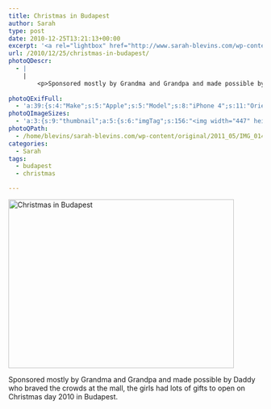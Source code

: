 ```yaml
---
title: Christmas in Budapest
author: Sarah
type: post
date: 2010-12-25T13:21:13+00:00
excerpt: '<a rel="lightbox" href="http://www.sarah-blevins.com/wp-content/main/2011_05/IMG_01431.jpg" title="Christmas in Budapest"><img width="447" height="334" alt="Christmas in Budapest" src="http://www.sarah-blevins.com/wp-content/thumbnail/2011_05/IMG_01431.jpg" class="photoQexcerpt photoQLinkImg" /></a>'
url: /2010/12/25/christmas-in-budapest/
photoQDescr:
  - |
    |
        <p>Sponsored mostly by Grandma and Grandpa and made possible by Daddy who braved the crowds at the mall, the girls had lots of gifts to open on Christmas day 2010 in Budapest.</p>
        
photoQExifFull:
  - 'a:39:{s:4:"Make";s:5:"Apple";s:5:"Model";s:8:"iPhone 4";s:11:"Orientation";s:17:"1: Normal (0 deg)";s:11:"xResolution";s:26:"72 dots per ResolutionUnit";s:11:"yResolution";s:26:"72 dots per ResolutionUnit";s:14:"ResolutionUnit";s:4:"Inch";s:8:"Software";s:5:"4.2.1";s:8:"DateTime";s:19:"2010:12:25 07:29:28";s:12:"ExposureTime";s:8:"1/15 sec";s:7:"FNumber";s:5:"f/2.8";s:15:"ExposureProgram";s:7:"Program";s:15:"ISOSpeedRatings";s:3:"400";s:11:"ExifVersion";s:12:"version 2.21";s:16:"DateTimeOriginal";s:19:"2010:12:25 07:29:28";s:17:"DateTimedigitized";s:19:"2010:12:25 07:29:28";s:17:"ShutterSpeedValue";s:8:"1/15 sec";s:13:"ApertureValue";s:5:"f/2.8";s:12:"MeteringMode";s:7:"Average";s:5:"Flash";s:16:"Flash, Auto-Mode";s:11:"FocalLength";s:7:"3.85 mm";s:15:"SubjectLocation";s:4:"1295";s:15:"FlashPixVersion";s:9:"version 1";s:10:"ColorSpace";s:4:"sRGB";s:14:"ExifImageWidth";s:11:"2592 pixels";s:15:"ExifImageHeight";s:11:"1936 pixels";s:13:"SensingMethod";s:35:"Unknown: One Chip Color Area Sensor";s:12:"ExposureMode";s:1:"0";s:12:"WhiteBalance";s:1:"0";s:16:"SceneCaptureMode";s:1:"0";s:9:"Sharpness";s:1:"1";s:20:"FocalLength35mmEquiv";s:0:"";s:7:"NumTags";s:1:"7";s:18:"Latitude Reference";s:1:"N";s:8:"Latitude";s:15:"47.598833333333";s:19:"Longitude Reference";s:1:"E";s:9:"Longitude";s:7:"19.1835";s:4:"Time";s:10:"22.66:29:6";s:17:"ImageDirectionRef";s:1:"T";s:14:"ImageDirection";s:15:"160.90980392157";}'
photoQImageSizes:
  - 'a:3:{s:9:"thumbnail";a:5:{s:6:"imgTag";s:156:"<img width="447" height="334" alt="Christmas in Budapest" src="http://www.sarah-blevins.com/wp-content/thumbnail/2011_05/IMG_01431.jpg" class="PhotoQImg" />";s:6:"imgUrl";s:71:"http://www.sarah-blevins.com/wp-content/thumbnail/2011_05/IMG_01431.jpg";s:7:"imgPath";s:74:"/home/blevins/sarah-blevins.com/wp-content/thumbnail/2011_05/IMG_01431.jpg";s:8:"imgWidth";s:3:"447";s:9:"imgHeight";s:3:"334";}s:4:"main";a:5:{s:6:"imgTag";s:151:"<img width="700" height="523" alt="Christmas in Budapest" src="http://www.sarah-blevins.com/wp-content/main/2011_05/IMG_01431.jpg" class="PhotoQImg" />";s:6:"imgUrl";s:66:"http://www.sarah-blevins.com/wp-content/main/2011_05/IMG_01431.jpg";s:7:"imgPath";s:69:"/home/blevins/sarah-blevins.com/wp-content/main/2011_05/IMG_01431.jpg";s:8:"imgWidth";s:3:"700";s:9:"imgHeight";s:3:"523";}s:8:"original";a:5:{s:6:"imgTag";s:157:"<img width="2592" height="1936" alt="Christmas in Budapest" src="http://www.sarah-blevins.com/wp-content/original/2011_05/IMG_01431.jpg" class="PhotoQImg" />";s:6:"imgUrl";s:70:"http://www.sarah-blevins.com/wp-content/original/2011_05/IMG_01431.jpg";s:7:"imgPath";s:73:"/home/blevins/sarah-blevins.com/wp-content/original/2011_05/IMG_01431.jpg";s:8:"imgWidth";s:4:"2592";s:9:"imgHeight";s:4:"1936";}}'
photoQPath:
  - /home/blevins/sarah-blevins.com/wp-content/original/2011_05/IMG_01431.jpg
categories:
  - Sarah
tags:
  - budapest
  - christmas

---
```

<a rel="lightbox" href="http://www.sarah-blevins.com/wp-content/original/2011_05/IMG_01431.jpg" title="Christmas in Budapest"><img width="447" height="334" alt="Christmas in Budapest" src="http://www.sarah-blevins.com/wp-content/thumbnail/2011_05/IMG_01431.jpg" class="photoQcontent photoQLinkImg" /></a>

<div class="photoQDescr">
  <p>
    Sponsored mostly by Grandma and Grandpa and made possible by Daddy who braved the crowds at the mall, the girls had lots of gifts to open on Christmas day 2010 in Budapest.
  </p>
</div>